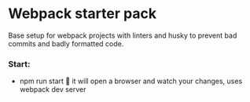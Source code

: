 # Webpack starter pack

Base setup for webpack projects with linters and husky to prevent bad commits and badly formatted code.

### Start:
* npm run start :tada:
  it will open a browser and watch your changes, uses webpack dev server
